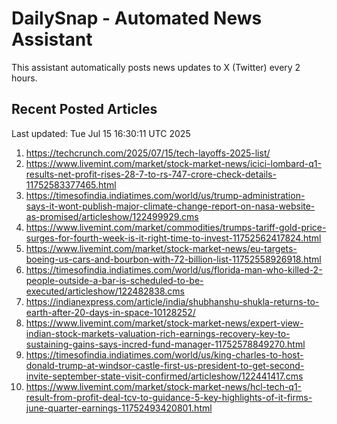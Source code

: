 # DailySnap - Automated News Assistant

This assistant automatically posts news updates to X (Twitter) every 2 hours.

## Recent Posted Articles

Last updated: Tue Jul 15 16:30:11 UTC 2025

1. https://techcrunch.com/2025/07/15/tech-layoffs-2025-list/
2. https://www.livemint.com/market/stock-market-news/icici-lombard-q1-results-net-profit-rises-28-7-to-rs-747-crore-check-details-11752583377465.html
3. https://timesofindia.indiatimes.com/world/us/trump-administration-says-it-wont-publish-major-climate-change-report-on-nasa-website-as-promised/articleshow/122499929.cms
4. https://www.livemint.com/market/commodities/trumps-tariff-gold-price-surges-for-fourth-week-is-it-right-time-to-invest-11752562417824.html
5. https://www.livemint.com/market/stock-market-news/eu-targets-boeing-us-cars-and-bourbon-with-72-billion-list-11752558926918.html
6. https://timesofindia.indiatimes.com/world/us/florida-man-who-killed-2-people-outside-a-bar-is-scheduled-to-be-executed/articleshow/122482838.cms
7. https://indianexpress.com/article/india/shubhanshu-shukla-returns-to-earth-after-20-days-in-space-10128252/
8. https://www.livemint.com/market/stock-market-news/expert-view-indian-stock-markets-valuation-rich-earnings-recovery-key-to-sustaining-gains-says-incred-fund-manager-11752578849270.html
9. https://timesofindia.indiatimes.com/world/us/king-charles-to-host-donald-trump-at-windsor-castle-first-us-president-to-get-second-invite-september-state-visit-confirmed/articleshow/122441417.cms
10. https://www.livemint.com/market/stock-market-news/hcl-tech-q1-result-from-profit-deal-tcv-to-guidance-5-key-highlights-of-it-firms-june-quarter-earnings-11752493420801.html
